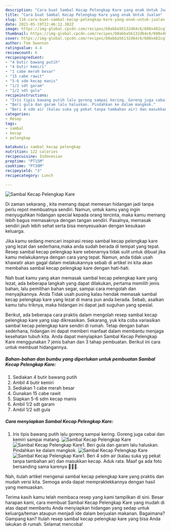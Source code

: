 ```yaml
---
description: "Cara buat Sambal Kecap Pelengkap Kare yang enak Untuk Jualan"
title: "Cara buat Sambal Kecap Pelengkap Kare yang enak Untuk Jualan"
slug: 116-cara-buat-sambal-kecap-pelengkap-kare-yang-enak-untuk-jualan
date: 2021-05-19T22:46:12.382Z
image: https://img-global.cpcdn.com/recipes/b0abba56132d64c6/680x482cq70/sambal-kecap-pelengkap-kare-foto-resep-utama.jpg
thumbnail: https://img-global.cpcdn.com/recipes/b0abba56132d64c6/680x482cq70/sambal-kecap-pelengkap-kare-foto-resep-utama.jpg
cover: https://img-global.cpcdn.com/recipes/b0abba56132d64c6/680x482cq70/sambal-kecap-pelengkap-kare-foto-resep-utama.jpg
author: Tom Swanson
ratingvalue: 4.4
reviewcount: 6
recipeingredient:
- "4 butir bawang putih"
- "4 butir kemiri"
- "1 cabe merah besar"
- "15 cabe rawit"
- "5-6 sdm kecap manis"
- "1/2 sdt garam"
- "1/2 sdt gula"
recipeinstructions:
- "Iris tipis bawang putih lalu goreng sampai kering. Goreng juga cabai dan kemiri sampai matang."
- "Beri gula dan garam lalu haluskan. Pindahkan ke dalam mangkok."
- "Beri 4 sdm air (kalau suka yg pekat tanpa tambahan air) dan masukkan kecap. Aduk rata. Maaf ga ada foto bersanding sama karenya 🤭🤭🤭."
categories:
- Resep
tags:
- sambal
- kecap
- pelengkap

katakunci: sambal kecap pelengkap 
nutrition: 122 calories
recipecuisine: Indonesian
preptime: "PT15M"
cooktime: "PT30M"
recipeyield: "3"
recipecategory: Lunch

---
```



![Sambal Kecap Pelengkap Kare](https://img-global.cpcdn.com/recipes/b0abba56132d64c6/680x482cq70/sambal-kecap-pelengkap-kare-foto-resep-utama.jpg)

Di zaman  sekarang , kita memang dapat memesan hidangan jadi tanpa perlu repot membuatnya sendiri. Namun, untuk kamu yang ingin menyuguhkan hidangan special kepada orang tercinta, maka kamu memang lebih bagus memasaknya dengan tangan sendiri. Pasalnya, memasak sendiri jauh lebih sehat serta bisa menyesuaikan dengan kesukaan keluarga.

Jika kamu sedang mencari inspirasi resep sambal kecap pelengkap kare yang lezat dan sederhana,maka anda sudah berada di tempat yang tepat. Resep sambal kecap pelengkap kare  sebenarnya tidak sulit untuk dibuat jika kamu melakukannya dengan cara yang tepat. Namun, anda tidak usah khawatir akan gagal dalam melakukannya 
sebab di artikel ini kita akan membahas sambal kecap pelengkap kare dengan hati-hati.  



Nah buat kamu yang akan memasak sambal kecap pelengkap kare yang lezat, ada beberapa langkah yang dapat dilakukan, pertama memilih jenis bahan, lalu pemilihan bahan segar, sampai cara mengolah dan menyajikannya. Anda Tidak usah pusing kalau hendak memasak sambal kecap pelengkap kare yang lezat di mana pun anda berada. Sebab, asalkan kamu  tahu triknya, maka hidangan ini dapat jadi suguhan yang spesial.

Berikut, ada beberapa cara praktis  dalam mengolah resep sambal kecap pelengkap kare yang siap dikreasikan. Sekarang, yuk kita coba variasikan sambal kecap pelengkap kare sendiri di rumah. Tetap dengan bahan sederhana, hidangan ini dapat memberi manfaat dalam membantu menjaga kesehatan tubuh kita. Anda dapat menyiapkan Sambal Kecap Pelengkap Kare menggunakan 7 jenis bahan dan 3 tahap pembuatan. Berikut ini cara untuk membuat hidangannya.

<!--inarticleads1-->

##### Bahan-bahan dan bumbu yang diperlukan untuk pembuatan Sambal Kecap Pelengkap Kare:

1. Sediakan 4 butir bawang putih
1. Ambil 4 butir kemiri
1. Sediakan 1 cabe merah besar
1. Gunakan 15 cabe rawit
1. Siapkan 5-6 sdm kecap manis
1. Ambil 1/2 sdt garam
1. Ambil 1/2 sdt gula




<!--inarticleads2-->

##### Cara menyiapkan Sambal Kecap Pelengkap Kare:

1. Iris tipis bawang putih lalu goreng sampai kering. Goreng juga cabai dan kemiri sampai matang.
<img src="https://img-global.cpcdn.com/steps/5cc057c202c8fd34/160x128cq70/sambal-kecap-pelengkap-kare-langkah-memasak-1-foto.jpg" alt="Sambal Kecap Pelengkap Kare"><img src="https://img-global.cpcdn.com/steps/ce07c693d5ee0d8f/160x128cq70/sambal-kecap-pelengkap-kare-langkah-memasak-1-foto.jpg" alt="Sambal Kecap Pelengkap Kare">1. Beri gula dan garam lalu haluskan. Pindahkan ke dalam mangkok.
<img src="https://img-global.cpcdn.com/steps/501467fccd9cef34/160x128cq70/sambal-kecap-pelengkap-kare-langkah-memasak-2-foto.jpg" alt="Sambal Kecap Pelengkap Kare"><img src="https://img-global.cpcdn.com/steps/15929bd92730205f/160x128cq70/sambal-kecap-pelengkap-kare-langkah-memasak-2-foto.jpg" alt="Sambal Kecap Pelengkap Kare">1. Beri 4 sdm air (kalau suka yg pekat tanpa tambahan air) dan masukkan kecap. Aduk rata. Maaf ga ada foto bersanding sama karenya 🤭🤭🤭.




Nah, itulah artikel mengenai  sambal kecap pelengkap kare  yang praktis dan mudah versi kita. Semoga anda dapat mempraktekkannya dengan hasil yang memuaskan. 

Terima kasih kamu telah membaca resep yang kami tampilkan di sini. Besar harapan kami, cara membuat  Sambal Kecap Pelengkap Kare yang mudah di atas dapat membantu Anda menyiapkan hidangan yang sedap untuk keluarga/teman ataupun menjadi ide dalam berjualan makanan. Bagaimana? Gampang kan? Itulah resep sambal kecap pelengkap kare yang bisa Anda lakukan di rumah. Selamat mencoba!

